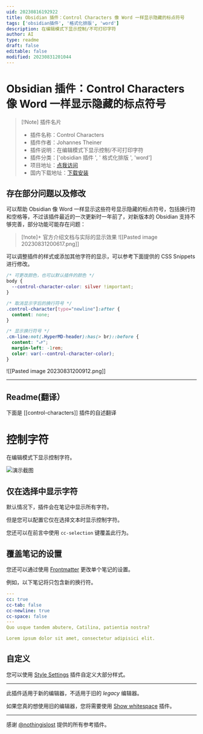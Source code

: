 ```yaml
---
uid: 20230816192922
title: Obsidian 插件：Control Characters 像 Word 一样显示隐藏的标点符号
tags: ['obsidian插件', '格式化排版', 'word']
description: 在编辑模式下显示控制/不可打印字符
author: AI
type: readme
draft: false
editable: false
modified: 20230831201044
---
```


# Obsidian 插件：Control Characters 像 Word 一样显示隐藏的标点符号

> [!Note] 插件名片
> - 插件名称：Control Characters
> - 插件作者：Johannes Theiner
> - 插件说明：在编辑模式下显示控制/不可打印字符
> - 插件分类：['obsidian 插件 ', ' 格式化排版 ', 'word']
> - 项目地址：[点我访问](https://github.com/joethei/obsidian-control-characters)
> - 国内下载地址：[下载安装](https://pkmer.cn/products/plugin/pluginMarket/?control-characters)

## 存在部分问题以及修改

可以帮助 Obsidian 像 Word 一样显示这些符号显示隐藏的标点符号，包括换行符和空格等，不过该插件最近的一次更新时一年前了，对新版本的 Obsidian 支持不够完善，部分功能可能存在问题：

> [!note]+ 官方介绍文档与实际的显示效果
> ![[Pasted image 20230831200617.png]]

可以调整插件的样式或添加其他字符的显示，可以参考下面提供的 CSS Snippets 进行修改。

```css
/* 可更改颜色，也可以默认插件的颜色 */
body {
  --control-character-color: silver !important;
}

/* 取消显示字后的换行符号 */
.control-character[type="newline"]:after {
  content: none;
}

/* 显示换行符号 */
.cm-line:not(.HyperMD-header):has(> br)::before {
  content: "⮐";
  margin-left: -1rem;
  color: var(--control-character-color);
}
```

![[Pasted image 20230831200912.png]]

---

## Readme(翻译）

下面是 [[control-characters]] 插件的自述翻译

# 控制字符

在编辑模式下显示控制字符。

![演示截图](https://i.joethei.space/Obsidian_136foBrkZM.png)

## 仅在选择中显示字符

默认情况下，插件会在笔记中显示所有字符。

但是您可以配置它仅在选择文本时显示控制字符。

您还可以在前言中使用 `cc-selection` 键覆盖此行为。

## 覆盖笔记的设置

您还可以通过使用 [Frontmatter](https://help.obsidian.md/Advanced+topics/YAML+front+matter) 更改单个笔记的设置。

例如，以下笔记将只包含新的换行符。

```yaml
---
cc: true
cc-tab: false
cc-newline: true
cc-space: false
---
Quo usque tandem abutere, Catilina, patientia nostra?

Lorem ipsum dolor sit amet, consectetur adipisici elit.
```

## 自定义

您可以使用 [Style Settings](https://github.com/mgmeyers/obsidian-style-settings) 插件自定义大部分样式。

---

此插件适用于新的编辑器，不适用于旧的 _legacy_ 编辑器。

如果您真的想使用旧的编辑器，您将需要使用 [Show whitespace](https://github.com/deathau/cm-show-whitespace-obsidian) 插件。

---

感谢 [@nothingislost](https://github.com/nothingislost) 提供的所有参考插件。
